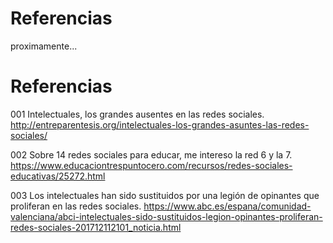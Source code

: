 # Referencias
proximamente...


# Referencias

001 Intelectuales, los grandes ausentes en las redes sociales.  
     http://entreparentesis.org/intelectuales-los-grandes-asuntes-las-redes-sociales/ 
     
002 Sobre 14 redes sociales para educar, me intereso la red 6 y la 7.
    https://www.educaciontrespuntocero.com/recursos/redes-sociales-educativas/25272.html

003 Los intelectuales han sido sustituidos por una legión de opinantes que proliferan en las redes sociales.
    https://www.abc.es/espana/comunidad-valenciana/abci-intelectuales-sido-sustituidos-legion-opinantes-proliferan-redes-sociales-201712112101_noticia.html
